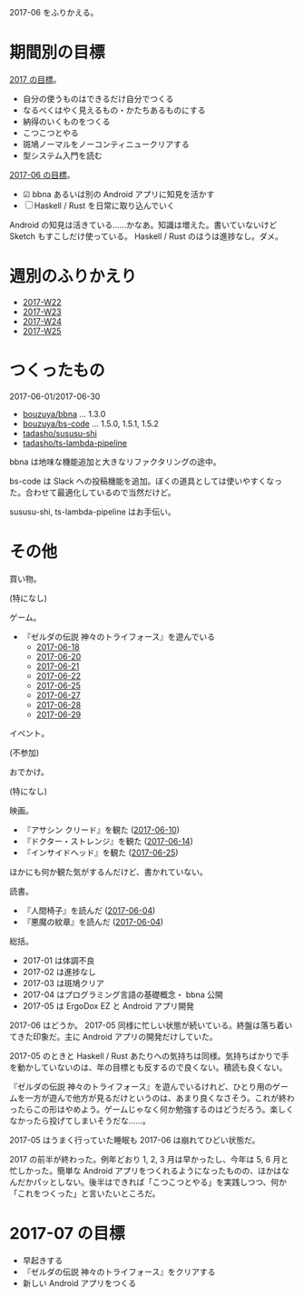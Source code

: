 2017-06 をふりかえる。

# 期間別の目標

[2017 の目標][2016-12-31]。

- 自分の使うものはできるだけ自分でつくる
- なるべくはやく見えるもの・かたちあるものにする
- 納得のいくものをつくる
- こつこつとやる
- 斑鳩ノーマルをノーコンティニュークリアする
- 型システム入門を読む

[2017-06 の目標][2017-05-31]。

- ☑ bbna あるいは別の Android アプリに知見を活かす
- ☐ Haskell / Rust を日常に取り込んでいく

Android の知見は活きている……かなあ。知識は増えた。書いていないけど Sketch もすこしだけ使っている。 Haskell / Rust のほうは進捗なし。ダメ。

# 週別のふりかえり

- [2017-W22][2017-06-04]
- [2017-W23][2017-06-11]
- [2017-W24][2017-06-18]
- [2017-W25][2017-06-25]

# つくったもの

2017-06-01/2017-06-30

- [bouzuya/bbna][] ... 1.3.0
- [bouzuya/bs-code][] ... 1.5.0, 1.5.1, 1.5.2
- [tadasho/sususu-shi][]
- [tadasho/ts-lambda-pipeline][]

bbna は地味な機能追加と大きなリファクタリングの途中。

bs-code は Slack への投稿機能を追加。ぼくの道具としては使いやすくなった。合わせて最適化しているので当然だけど。

sususu-shi, ts-lambda-pipeline はお手伝い。

# その他

買い物。

(特になし)

ゲーム。

- 『ゼルダの伝説 神々のトライフォース』を遊んでいる
  - [2017-06-18][]
  - [2017-06-20][]
  - [2017-06-21][]
  - [2017-06-22][]
  - [2017-06-25][]
  - [2017-06-27][]
  - [2017-06-28][]
  - [2017-06-29][]

イベント。

(不参加)

おでかけ。

(特になし)

映画。

- 『アサシン クリード』を観た ([2017-06-10][])
- 『ドクター・ストレンジ』を観た ([2017-06-14][])
- 『インサイドヘッド』を観た ([2017-06-25][])

ほかにも何か観た気がするんだけど、書かれていない。

読書。

- 『人間椅子』を読んだ ([2017-06-04][])
- 『悪魔の紋章』を読んだ ([2017-06-04][])

総括。

- 2017-01 は体調不良
- 2017-02 は進捗なし
- 2017-03 は斑鳩クリア
- 2017-04 はプログラミング言語の基礎概念・ bbna 公開
- 2017-05 は ErgoDox EZ と Android アプリ開発

2017-06 はどうか。 2017-05 同様に忙しい状態が続いている。終盤は落ち着いてきた印象だ。主に Android アプリの開発だけしていた。

2017-05 のときと Haskell / Rust あたりへの気持ちは同様。気持ちばかりで手を動かしていないのは、年の目標とも反するので良くない。積読も良くない。

『ゼルダの伝説 神々のトライフォース』を遊んでいるけれど、ひとり用のゲームを一方が遊んで他方が見るだけというのは、あまり良くなさそう。これが終わったらこの形はやめよう。ゲームじゃなく何か勉強するのはどうだろう。楽しくなかったら投げてしまいそうだな……。

2017-05 はうまく行っていた睡眠も 2017-06 は崩れてひどい状態だ。

2017 の前半が終わった。例年どおり 1, 2, 3 月は早かったし、今年は 5, 6 月と忙しかった。簡単な Android アプリをつくれるようになったものの、ほかはなんだかパッとしない。後半はできれば「こつこつとやる」を実践しつつ、何か「これをつくった」と言いたいところだ。

# 2017-07 の目標

- 早起きする
- 『ゼルダの伝説 神々のトライフォース』をクリアする
- 新しい Android アプリをつくる

[2016-12-31]: https://blog.bouzuya.net/2016/12/31/
[2017-05-31]: https://blog.bouzuya.net/2017/05/31/
[2017-06-04]: https://blog.bouzuya.net/2017/06/04/
[2017-06-10]: https://blog.bouzuya.net/2017/06/10/
[2017-06-11]: https://blog.bouzuya.net/2017/06/11/
[2017-06-14]: https://blog.bouzuya.net/2017/06/14/
[2017-06-18]: https://blog.bouzuya.net/2017/06/18/
[2017-06-20]: https://blog.bouzuya.net/2017/06/20/
[2017-06-21]: https://blog.bouzuya.net/2017/06/21/
[2017-06-22]: https://blog.bouzuya.net/2017/06/22/
[2017-06-25]: https://blog.bouzuya.net/2017/06/25/
[2017-06-27]: https://blog.bouzuya.net/2017/06/27/
[2017-06-28]: https://blog.bouzuya.net/2017/06/28/
[2017-06-29]: https://blog.bouzuya.net/2017/06/29/
[bouzuya/bbna]: https://github.com/bouzuya/bbna
[bouzuya/bs-code]: https://github.com/bouzuya/bs-code
[tadasho/sususu-shi]: https://github.com/tadasho/sususu-shi
[tadasho/ts-lambda-pipeline]: https://github.com/tadasho/ts-lambda-pipeline

